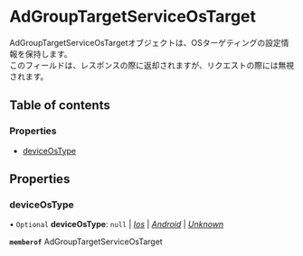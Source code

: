 # AdGroupTargetServiceOsTarget


<div lang=\"ja\"> AdGroupTargetServiceOsTargetオブジェクトは、OSターゲティングの設定情報を保持します。<br> このフィールドは、レスポンスの際に返却されますが、リクエストの際には無視されます。 </div> 

## Table of contents

### Properties

- [deviceOsType](adgrouptargetserviceostarget.md#deviceostype)

## Properties

### deviceOsType

• `Optional` **deviceOsType**: ``null`` \| [*Ios*](./enums/adgrouptargetservicedeviceostype.md#ios) \| [*Android*](./enums/adgrouptargetservicedeviceostype.md#android) \| [*Unknown*](./enums/adgrouptargetservicedeviceostype.md#unknown)

**`memberof`** AdGroupTargetServiceOsTarget
